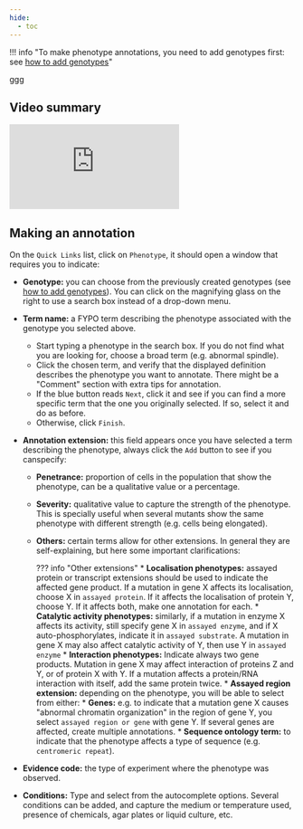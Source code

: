 ```yaml
---
hide:
  - toc
---
```


!!! info "To make phenotype annotations, you need to add genotypes first: see [how to add genotypes](./genes_alleles_genotypes.md)"

ggg

## Video summary

<div class="video-sizer">
    <div class="video-wrapper">
    <iframe src="https://www.youtube.com/embed/-cj_PdJi68A" frameborder="0" allowfullscreen></iframe>
    </div>
</div>

## Making an annotation

On the `Quick Links` list, click on `Phenotype`, it should open a window that requires you to indicate:

  * **Genotype:** you can choose from the previously created genotypes (see [how to add genotypes](./genes_alleles_genotypes.md)). You can click on the magnifying glass on the right to use a search box instead of a drop-down menu.
  * **Term name:** a FYPO term describing the phenotype associated with the genotype you selected above.
      * Start typing a phenotype in the search box. If you do not find what you are looking for, choose a broad term (e.g. abnormal spindle).
      * Click the chosen term, and verify that the displayed definition describes the phenotype you want to annotate. There might be a "Comment" section with extra tips for annotation.
      * If the blue button reads `Next`, click it and see if you can find a more specific term that the one you originally selected. If so, select it and do as before.
      * Otherwise, click `Finish`.
  * **Annotation extension:** this field appears once you have selected a term describing the phenotype, always click the `Add` button to see if you canspecify:
      * **Penetrance:** proportion of cells in the population that show the phenotype, can be a qualitative value or a percentage.
      * **Severity:** qualitative value to capture the strength of the phenotype. This is specially useful when several mutants show the same phenotype with different strength (e.g. cells being elongated).
      * **Others:** certain terms allow for other extensions. In general they are self-explaining, but here some important clarifications:

        ??? info "Other extensions"
            * **Localisation phenotypes:** assayed protein or transcript extensions should be used to indicate the affected gene product. If a mutation in gene X affects its localisation, choose X in `assayed protein`. If it affects the localisation of protein Y, choose Y. If it affects both, make one annotation for each.
            * **Catalytic activity phenotypes:** similarly, if a mutation in enzyme X affects its activity, still specify gene X in `assayed enzyme`, and if X auto-phosphorylates, indicate it in `assayed substrate`. A mutation in gene X may also affect catalytic activity of Y, then use Y in `assayed enzyme`
            * **Interaction phenotypes:** Indicate always two gene products. Mutation in gene X may affect interaction of proteins Z and Y, or of protein X with Y. If a mutation affects a protein/RNA interaction with itself, add the same protein twice.
            * **Assayed region extension:** depending on the phenotype, you will be able to select from either:
              * **Genes:** e.g. to indicate that a mutation gene X causes "abnormal chromatin organization" in the region of gene Y, you select `assayed region or gene` with gene Y. If several genes are affected, create multiple annotations.
              * **Sequence ontology term:** to indicate that the phenotype affects a type of sequence (e.g. `centromeric repeat`).

  * **Evidence code:** the type of experiment where the phenotype was observed.
  * **Conditions:**  Type and select from the autocomplete options. Several conditions can be added, and capture the medium or temperature used, presence of chemicals, agar plates or liquid culture, etc.

